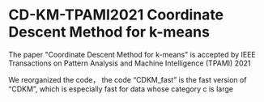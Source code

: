# CD-KM-TPAMI2021 Coordinate Descent Method for k-means
The paper "Coordinate Descent Method for k-means" is accepted by IEEE Transactions on Pattern Analysis and Machine Intelligence (TPAMI) 2021

We reorganized the code， the code “CDKM_fast” is the fast version of “CDKM”, which is especially fast for data whose category c is large


